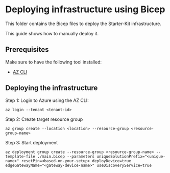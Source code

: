 # Deploying infrastructure using Bicep

This folder contains the Bicep files to deploy the Starter-Kit infrastructure.

This guide shows how to manually deploy it.

## Prerequisites

Make sure to have the following tool installed:

* [AZ CLI](https://learn.microsoft.com/cli/azure/install-azure-cli)

## Deploying the infrastructure

Step 1: Login to Azure using the AZ CLI:

```plain
az login --tenant <tenant-id>
```

Step 2: Create target resource group

```plain
az group create --location <location> --resource-group <resource-group-name>
```

Step 3: Start deployment

```plain
az deployment group create --resource-group <resource-group-name> --template-file ./main.bicep --parameters uniqueSolutionPrefix="<unique-name>" resetPin=<based-on-your-setup> deployDevice=true edgeGatewayName="<gateway-device-name>" useDiscoveryService=true
```
